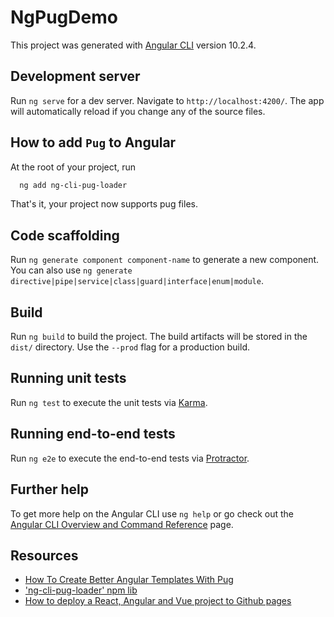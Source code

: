 # NgPugDemo

This project was generated with [Angular CLI](https://github.com/angular/angular-cli) version 10.2.4.

## Development server

Run `ng serve` for a dev server. Navigate to `http://localhost:4200/`. The app will automatically reload if you change any of the source files.

## How to add `Pug` to Angular

At the root of your project, run

```bash
  ng add ng-cli-pug-loader
```

That's it, your project now supports pug files.

## Code scaffolding

Run `ng generate component component-name` to generate a new component. You can also use `ng generate directive|pipe|service|class|guard|interface|enum|module`.

## Build

Run `ng build` to build the project. The build artifacts will be stored in the `dist/` directory. Use the `--prod` flag for a production build.

## Running unit tests

Run `ng test` to execute the unit tests via [Karma](https://karma-runner.github.io).

## Running end-to-end tests

Run `ng e2e` to execute the end-to-end tests via [Protractor](http://www.protractortest.org/).

## Further help

To get more help on the Angular CLI use `ng help` or go check out the [Angular CLI Overview and Command Reference](https://angular.io/cli) page.

## Resources

- [How To Create Better Angular Templates With Pug](https://www.smashingmagazine.com/2020/05/angular-templates-pug/)
- ['ng-cli-pug-loader' npm lib](https://www.npmjs.com/package/ng-cli-pug-loader)
- [How to deploy a React, Angular and Vue project to Github pages](https://deepinder.me/how-to-deploy-a-react-angular-vue-project-to-github-pages)
